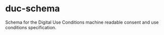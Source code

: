 # duc-schema
Schema for the Digital Use Conditions machine readable consent and use conditions specification.
